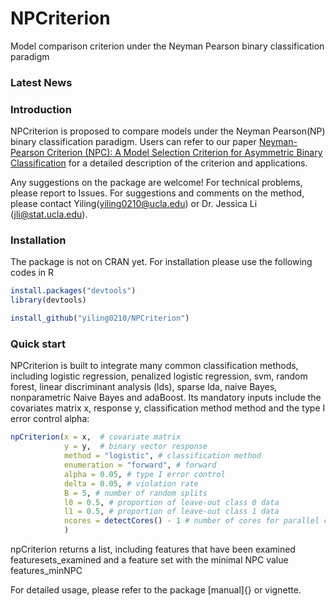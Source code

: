 # NPCriterion
Model comparison criterion under the Neyman Pearson binary classification paradigm

### Latest News

### Introduction

NPCriterion is proposed to compare models under the Neyman Pearson(NP) binary classification paradigm. Users can refer to our paper [Neyman-Pearson Criterion (NPC): A Model Selection Criterion for Asymmetric Binary Classification]() for a detailed description of the criterion and applications.

Any suggestions on the package are welcome! For technical problems, please report to Issues. For suggestions and comments on the method, please contact Yiling([yiling0210@ucla.edu](yiling0210@ucla.edu)) or Dr. Jessica Li ([jli@stat.ucla.edu](jli@stat.ucla.edu)).

### Installation
The package is not on CRAN yet. For installation please use the following codes in R
```R
install.packages("devtools")
library(devtools)

install_github("yiling0210/NPCriterion")
```


### Quick start
NPCriterion is built to integrate many common classification methods, including logistic regression, penalized logistic regression, svm, random forest, linear discriminant analysis (lds), sparse lda, naive Bayes, nonparametric Naive Bayes and adaBoost. 
Its mandatory inputs include the covariates matrix x, response y, classification method method and the type I error control alpha:
```R
npCriterion(x = x,  # covariate matrix 
            y = y,  # binary vector response
            method = "logistic", # classification method
            enumeration = "forward", # forward
            alpha = 0.05, # type I error control
            delta = 0.05, # violation rate
            B = 5, # number of random splits
            l0 = 0.5, # proportion of leave-out class 0 data
            l1 = 0.5, # proportion of leave-out class 1 data
            ncores = detectCores() - 1 # number of cores for parallel computing
            )
```

npCriterion returns a list, including features that have been examined featuresets_examined and	a feature set with the minimal NPC value features_minNPC	

For detailed usage, please refer to the package [manual]{} or vignette.
